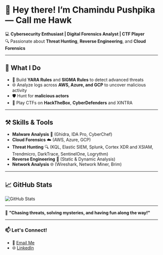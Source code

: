 # 👋 Hey there! I’m **Chamindu Pushpika** — Call me **Hawk**  

💻 **Cybersecurity Enthusiast | Digital Forensics Analyst | CTF Player**  
🔍 Passionate about **Threat Hunting**, **Reverse Engineering**, and **Cloud Forensics**  

---

## 🚀 What I Do  
- 🔬 Build **YARA Rules** and **SIGMA Rules** to detect advanced threats  
- 🌐 Analyze logs across **AWS, Azure, and GCP** to uncover malicious activity  
- 🛡️ Hunt for **malicious actors** 
- 🎯 Play CTFs on **HackTheBox**, **CyberDefenders** and XINTRA

---

## ⚒️ Skills & Tools  
- **Malware Analysis** 🧬 (Ghidra, IDA Pro, CyberChef)  
- **Cloud Forensics** ☁️ (AWS, Azure, GCP)  
- **Threat Hunting** 🔍 (KQL, Elastic SIEM, Splunk, Cortex XDR and XSIAM, Trendmicro, DarkTrace, SentinelOne, Logrythm)  
- **Reverse Engineering** 🔄 (Static & Dynamic Analysis)  
- **Network Analysis** 🌐 (Wireshark, Network Miner, Brim)  

---

## 📈 GitHub Stats  
![GitHub Stats](https://github-readme-stats.vercel.app/api?username=cham1ndux&show_icons=true&theme=radical)

---

🎯 **"Chasing threats, solving mysteries, and having fun along the way!"**  

---

### 📫 Let's Connect!  
- 📧 [Email Me](mailto:chamindupushpikax@gmail.com)  
- 🌐 [LinkedIn](https://www.linkedin.com/in/chamindu-pushpika)  

